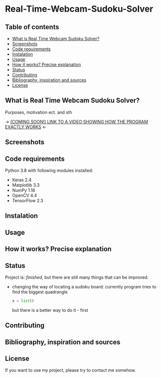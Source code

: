# Real-Time-Webcam-Sudoku-Solver

## Table of contents
* [What is Real Time Webcam Sudoku Solver?](#What-is-Real-Time-Webcam-Sudoku-Solver?)
* [Screenshots](#Screenshots)
* [Code requirements](#Code-requirements)
* [Instalation](#Instalation)
* [Usage](#Usage)
* [How it works? Precise explanation](#How-it-works?-Precise-explanation)
* [Status](#Status)
* [Contributing](#Contributing)
* [Bibliography, inspiration and sources](#Bibliography,-inspiration-and-sources)
* [License](#License)

## What is Real Time Webcam Sudoku Solver?
Purposes, motivation ect.
and sth

-> [(COMING SOON!) LINK TO A VIDEO SHOWING HOW THE PROGRAM EXACTLY WORKS]() <-

## Screenshots


## Code requirements
Python 3.8 with following modules installed:
* Keras 2.4
* Matplotlib 3.3
* NumPy 1.18
* OpenCV 4.4
* TensorFlow 2.3

## Instalation


## Usage


## How it works? Precise explanation


## Status
Project is: _finished_, but there are still many things that can be improved:
* changing the way of locating a sudoku board:
  currently program tries to find the biggest quadrangle
  ```python
  x = list()
  ```
  but there is a better way to do it - first 


## Contributing


## Bibliography, inspiration and sources


## License
If you want to use my project, please try to contact me somehow.
